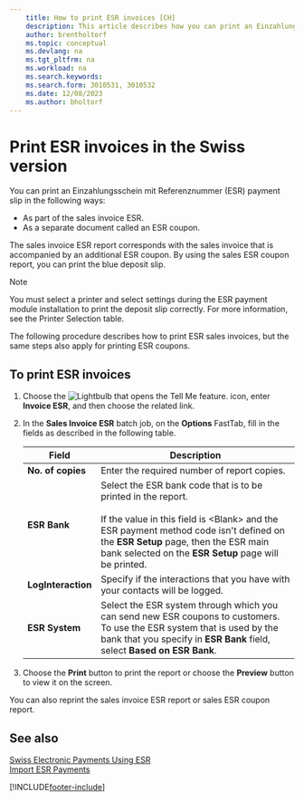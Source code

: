 ```yaml
---
    title: How to print ESR invoices [CH]
    description: This article describes how you can print an Einzahlungsschein mit Referenznummer (ESR) payment slip invoices and coupons.
    author: brentholtorf
    ms.topic: conceptual
    ms.devlang: na
    ms.tgt_pltfrm: na
    ms.workload: na
    ms.search.keywords:
    ms.search.form: 3010531, 3010532
    ms.date: 12/08/2023
    ms.author: bholtorf
---
```

# Print ESR invoices in the Swiss version

You can print an Einzahlungsschein mit Referenznummer (ESR) payment slip in the following ways:  

- As part of the sales invoice ESR.  
- As a separate document called an ESR coupon.  

The sales invoice ESR report corresponds with the sales invoice that is accompanied by an additional ESR coupon. By using the sales ESR coupon report, you can print the blue deposit slip.  

> [!NOTE]  
> You must select a printer and select settings during the ESR payment module installation to print the deposit slip correctly. For more information, see the Printer Selection table.  

The following procedure describes how to print ESR sales invoices, but the same steps also apply for printing ESR coupons.  

## To print ESR invoices  

1. Choose the ![Lightbulb that opens the Tell Me feature.](../../media/ui-search/search_small.png "Tell me what you want to do") icon, enter **Invoice ESR**, and then choose the related link.  
2. In the **Sales Invoice ESR** batch job, on the **Options** FastTab, fill in the fields as described in the following table.  

    |Field|Description|  
    |---------------------------------|---------------------------------------|  
    |**No. of copies**|Enter the required number of report copies.|  
    |**ESR Bank**|Select the ESR bank code that is to be printed in the report.<br /><br /> If the value in this field is \<Blank\> and the ESR payment method code isn't defined on the **ESR Setup** page, then the ESR main bank selected on the **ESR Setup** page will be printed.|  
    |**LogInteraction**|Specify if the interactions that you have with your contacts will be logged.|  
    |**ESR System**|Select the ESR system through which you can send new ESR coupons to customers. To use the ESR system that is used by the bank that you specify in **ESR Bank** field, select **Based on ESR Bank**.|  

3. Choose the **Print** button to print the report or choose the **Preview** button to view it on the screen.  

You can also reprint the sales invoice ESR report or sales ESR coupon report.  

## See also  
 [Swiss Electronic Payments Using ESR](swiss-electronic-payments-using-esr.md)   
 [Import ESR Payments](how-to-import-esr-payments.md)


[!INCLUDE[footer-include](../../includes/footer-banner.md)]